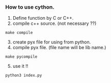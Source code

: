 ### How to use cython.
1. Define function by C or C++.
2. compile c++ source. (not necessary ??)

```
make compile
```
3. create pyx file for using from python.
4. compile pyx file. (file name will be lib name.)

```
make pycompile
```
5. use it !!

```
python3 index.py
```
